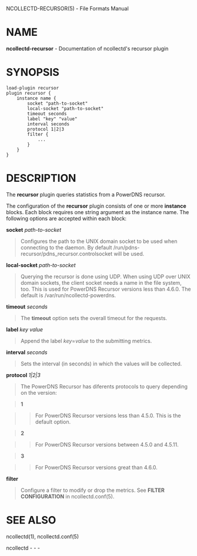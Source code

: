 NCOLLECTD-RECURSOR(5) - File Formats Manual

# NAME

**ncollectd-recursor** - Documentation of ncollectd's recursor plugin

# SYNOPSIS

	load-plugin recursor
	plugin recursor {
	    instance name {
	        socket "path-to-socket"
	        local-socket "path-to-socket"
	        timeout seconds
	        label "key" "value"
	        interval seconds
	        protocol 1|2|3
	        filter {
	            ...
	        }
	    }
	}

# DESCRIPTION

The **recursor** plugin queries statistics from a PowerDNS recursor.

The configuration of the **recursor** plugin consists of one or more
**instance** blocks.
Each block requires one string argument as the instance name.
The following options are accepted within each block:

**socket** *path-to-socket*

> Configures the path to the UNIX domain socket to be used when connecting to the
> daemon.
> By default /run/pdns-recursor/pdns\_recursor.controlsocket will be used.

**local-socket** *path-to-socket*

> Querying the recursor is done using UDP.
> When using UDP over UNIX domain sockets, the client socket needs a name
> in the file system, too.
> This is used for PowerDNS Recursor versions less than 4.6.0.
> The default is /var/run/ncollectd-powerdns.

**timeout** *seconds*

> The **timeout** option sets the overall timeout for the requests.

**label** *key* *value*

> Append the label *key*=*value* to the submitting metrics.

**interval** *seconds*

> Sets the interval (in seconds) in which the values will be collected.

**protocol** *1|2|3*

> The PowerDNS Recursor has diferents protocols to query depending on the version:

> **1**

> > For PowerDNS Recursor versions less than 4.5.0.
> > This is the default option.

> **2**

> > For PowerDNS Recursor versions between 4.5.0 and 4.5.11.

> **3**

> > For PowerDNS Recursor versions great than 4.6.0.

**filter**

> Configure a filter to modify or drop the metrics.
> See **FILTER CONFIGURATION** in
> ncollectd.conf(5).

# SEE ALSO

ncollectd(1),
ncollectd.conf(5)

ncollectd - - -
